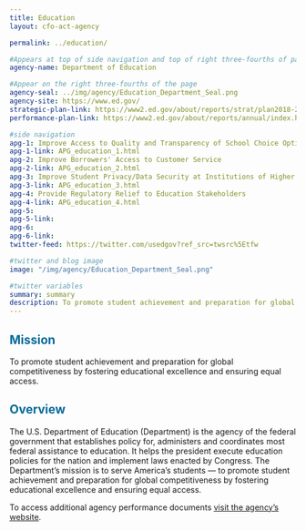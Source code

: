 ```yaml
---
title: Education
layout: cfo-act-agency

permalink: ../education/

#Appears at top of side navigation and top of right three-fourths of page
agency-name: Department of Education

#Appear on the right three-fourths of the page
agency-seal: ../img/agency/Education_Department_Seal.png
agency-site: https://www.ed.gov/
strategic-plan-link: https://www2.ed.gov/about/reports/strat/plan2018-22/strategic-plan.pdf
performance-plan-link: https://www2.ed.gov/about/reports/annual/index.html

#side navigation
apg-1: Improve Access to Quality and Transparency of School Choice Options
apg-1-link: APG_education_1.html
apg-2: Improve Borrowers' Access to Customer Service
apg-2-link: APG_education_2.html
apg-3: Improve Student Privacy/Data Security at Institutions of Higher Education
apg-3-link: APG_education_3.html
apg-4: Provide Regulatory Relief to Education Stakeholders
apg-4-link: APG_education_4.html
apg-5:
apg-5-link:
apg-6:
apg-6-link:
twitter-feed: https://twitter.com/usedgov?ref_src=twsrc%5Etfw

#twitter and blog image
image: "/img/agency/Education_Department_Seal.png"

#twitter variables
summary: summary
description: To promote student achievement and preparation for global competition by fostering educational excellence and ensuring equal access.
---
```


<div class="usa-grid usa-graphic_list-row">
  <div class="usa-width-one-whole usa-media_block agency-page-section">
    <h2 style="color:#046b99;">Mission</h2>
    <p>To promote student achievement and preparation for global competitiveness by fostering educational excellence and ensuring equal access.</p>
  </div>
</div>

<div class="usa-grid usa-graphic_list-row">
  <div class="usa-width-one-whole usa-media_block agency-page-section">
    <h2 style="color:#046b99;">Overview</h2>
    <p>The U.S. Department of Education (Department) is the agency of the federal government that establishes policy for, administers and coordinates most federal assistance to education. It helps the president execute education policies for the nation and implement laws enacted by Congress.  The Department&rsquo;s mission is to serve America&rsquo;s students &#x2014; to promote student achievement and preparation for global competitiveness by fostering educational excellence and ensuring equal access.</p>
  </div>
</div>

<div class="usa-grid usa-graphic_list-row">
  <div class="usa-width-one-whole usa-media_block">
    <p>To access additional agency performance documents <a href="https://www2.ed.gov/about/overview/focus/performance.html?src=ft" target="_blank">visit the agency’s website</a>.</p>
  </div>
</div>
